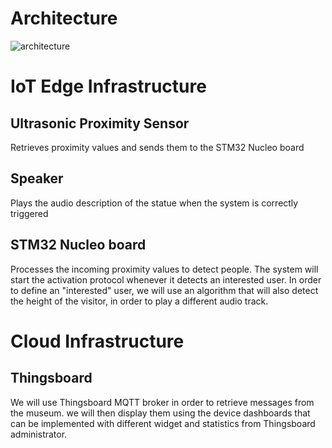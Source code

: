 # Architecture

![architecture](https://github.com/g185/SmartMuseum/blob/master/assets/architecture_2.png)

# IoT Edge Infrastructure
## Ultrasonic Proximity Sensor
Retrieves proximity values and sends them to the STM32 Nucleo board

## Speaker
Plays the audio description of the statue when the system is correctly triggered

## STM32 Nucleo board
Processes the incoming proximity values to detect people. The system will start the activation protocol whenever it detects an interested user. In order to define an "interested" user, we will use an algorithm that will also detect the height of the visitor, in order to play a different audio track.

# Cloud Infrastructure
## Thingsboard
We will use Thingsboard MQTT broker in order to retrieve messages from the museum. we will then display them using the device dashboards that can be implemented with different widget and statistics from Thingsboard administrator. 
